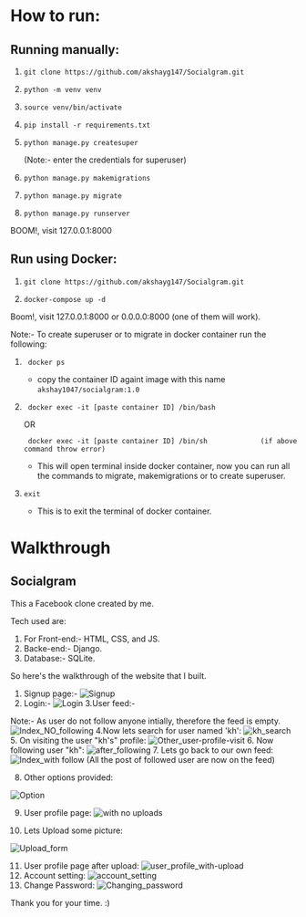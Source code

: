 # How to run:
## Running manually:
1.     git clone https://github.com/akshayg147/Socialgram.git
2.     python -m venv venv
3.     source venv/bin/activate
4.     pip install -r requirements.txt
5.     python manage.py createsuper
   (Note:- enter the credentials for superuser)
6.     python manage.py makemigrations
7.     python manage.py migrate
8.     python manage.py runserver
BOOM!, visit 127.0.0.1:8000

## Run using Docker:
1.     git clone https://github.com/akshayg147/Socialgram.git
2.     docker-compose up -d

Boom!, visit 127.0.0.1:8000 or 0.0.0.0:8000 (one of them will work).

Note:- To create superuser or to migrate in docker container run the following:
1.      docker ps

   - copy the container ID againt image with this name `akshay1047/socialgram:1.0`
                  

2.      docker exec -it [paste container ID] /bin/bash
   
   OR

        docker exec -it [paste container ID] /bin/sh             (if above command throw error)

   - This will open terminal inside docker container, now you can run all the commands to migrate, makemigrations or to create superuser.

2.     exit
   - This is to exit the terminal of docker container.

# Walkthrough
## Socialgram
This a Facebook clone created by me.

Tech used are:
1. For Front-end:-
   HTML,
   CSS, and
   JS.
2. Backe-end:-
   Django.
3. Database:-
   SQLite.

So here's the walkthrough of the website that I built.
1. Signup page:-
  ![Signup](https://user-images.githubusercontent.com/52004459/208242644-b4d83819-40c5-4c58-bf0f-08bd70a6fd4b.png)
2. Login:-
![Login](https://user-images.githubusercontent.com/52004459/208242737-4eba071f-d269-4bac-9e2e-439337a55ec8.png)
3.User feed:-

Note:- As user do not follow anyone intially, therefore the feed is empty.
![Index_NO_following](https://user-images.githubusercontent.com/52004459/208242795-95a0a5cd-dd56-4995-9fc7-9814b3053e94.png)
4.Now lets search for user named 'kh':
![kh_search](https://user-images.githubusercontent.com/52004459/208243180-2013b4b6-8efc-487a-8da1-6ac3786ed197.png)
5. On visiting the user "kh's" profile:
![Other_user-profile-visit](https://user-images.githubusercontent.com/52004459/208242846-be5b8777-612c-4bf4-bbbc-e4a4e54e56df.png)
6. Now following user "kh":
![after_following](https://user-images.githubusercontent.com/52004459/208242865-7ca9e851-27d6-4b7c-b3dd-5d931f1d5f38.png)
7. Lets go back to our own feed:
![Index_with follow](https://user-images.githubusercontent.com/52004459/208242889-e505f2dd-bdbf-48ea-b1aa-6fdd6ef7a3e5.png)
(All the post of followed user are now on the feed)

8. Other options provided:

![Option](https://user-images.githubusercontent.com/52004459/208243049-ec449ae8-4cfe-485b-a7e8-bda34375372b.png)

9. User profile page:
![with no uploads](https://user-images.githubusercontent.com/52004459/208242993-6c185f9f-9352-4533-acb5-4fefc88c53c7.png)

10. Lets Upload some picture:

![Upload_form](https://user-images.githubusercontent.com/52004459/208242950-3738c620-97cc-4d27-bccd-924ffd12fb28.png)

11. User profile page after upload:
![user_profile_with-upload](https://user-images.githubusercontent.com/52004459/208243010-780bb509-57ef-49de-b286-7d1c49332ab1.png)
12. Account setting:
![account_setting](https://user-images.githubusercontent.com/52004459/208243069-888949f9-08d0-49dc-8a0e-1dee8eaabed6.png)
13. Change Password:
![Changing_password](https://user-images.githubusercontent.com/52004459/208243088-98331eac-a5f5-4cd9-90eb-fdc546af8d36.png)


Thank you for your time. :)


